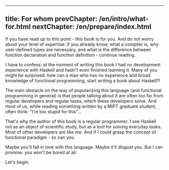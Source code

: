 ----
title: For whom
prevChapter: /en/intro/what-for.html
nextChapter: /en/prepare/index.html
----

If you have read up to this point - this book is for you. And do not worry about your level of expertise: if you already know, what a compiler is, why user-defined types are necessary, and what is the difference between function declaration and function definition - continue reading.

I have to confess: at the moment of writing this book I had no development experience with Haskell and hadn't even finished learning it. Many of you might be surprised: how can a man who has no experience and broad knowledge of functional programming, start writing a book about Haskell?!

The main obstacle on the way of popularizing this language (and functional programming in general) is that people talking about it are often too far from regular developers and regular tasks, which these developers solve. And most of us, while reading something written by a MIPT graduate student, often think: "I'm too stupid for this"...

That's why the author of this book is a regular programmer. I see Haskell not as an object of scientific study, but as a tool for solving everyday tasks. Most of other developers are like me. And if I could grasp the concept of functional paradigm - so can you.

Maybe you'll fall in love with this language. Maybe it'll disgust you. But I can promise: you won't be bored at all.

Let's begin.

